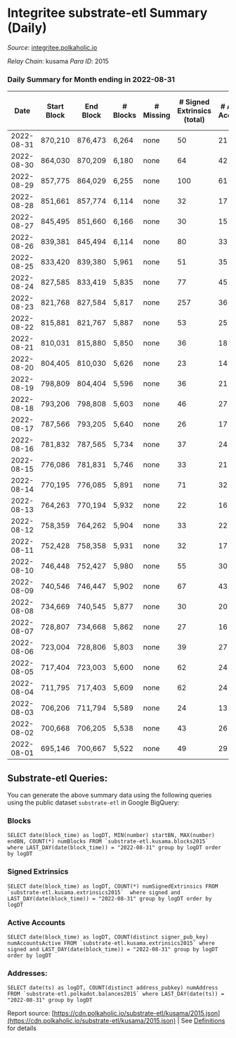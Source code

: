 # Integritee substrate-etl Summary (Daily)

_Source_: [integritee.polkaholic.io](https://integritee.polkaholic.io)

*Relay Chain*: kusama
*Para ID*: 2015



### Daily Summary for Month ending in 2022-08-31


| Date | Start Block | End Block | # Blocks | # Missing | # Signed Extrinsics (total) | # Active Accounts | # Addresses with Balances | # Events | # Transfers | # XCM Transfers In | # XCM Transfers Out |
| ---- | ----------- | --------- | -------- | --------- | --------------------------- | ----------------- | ------------------------- | -------- | ----------- | ------------------ | ------------------- |
| 2022-08-31 | 870,210 | 876,473 | 6,264 | none  | 50 | 21 | 12,600 | 12,808 | 29 ($49,408.86) | 2 ($0.38) |   |
| 2022-08-30 | 864,030 | 870,209 | 6,180 | none  | 64 | 42 | 12,598 | 12,691 | 33 ($2,090.46) |   |   |
| 2022-08-29 | 857,775 | 864,029 | 6,255 | none  | 100 | 61 | 12,594 | 13,039 | 56 ($1,245.09) |   |   |
| 2022-08-28 | 851,661 | 857,774 | 6,114 | none  | 32 | 17 | 12,583 | 12,396 | 21 ($1,649.09) |   |   |
| 2022-08-27 | 845,495 | 851,660 | 6,166 | none  | 30 | 15 | 12,579 | 12,496 | 21 ($2,669.28) |   |   |
| 2022-08-26 | 839,381 | 845,494 | 6,114 | none  | 80 | 33 | 12,575 | 12,636 | 64 ($7,190.07) |   |   |
| 2022-08-25 | 833,420 | 839,380 | 5,961 | none  | 51 | 35 | 12,574 | 12,201 | 32 ($2,666.11) |   |   |
| 2022-08-24 | 827,585 | 833,419 | 5,835 | none  | 77 | 45 | 12,573 | 17,849 | 1,311 ($217,953.20) |   |   |
| 2022-08-23 | 821,768 | 827,584 | 5,817 | none  | 257 | 36 | 11,587 | 12,946 | 231 ($18,276.40) |   | 1 ($0.34) |
| 2022-08-22 | 815,881 | 821,767 | 5,887 | none  | 53 | 25 | 11,583 | 12,066 | 34 ($19,632.50) |   |   |
| 2022-08-21 | 810,031 | 815,880 | 5,850 | none  | 36 | 18 | 11,574 | 11,894 | 24 ($17,590.81) |   |   |
| 2022-08-20 | 804,405 | 810,030 | 5,626 | none  | 23 | 14 | 11,571 | 11,376 | 17 ($1,653.22) |   |   |
| 2022-08-19 | 798,809 | 804,404 | 5,596 | none  | 36 | 21 | 11,571 | 11,381 | 24 ($3,683.46) |   |   |
| 2022-08-18 | 793,206 | 798,808 | 5,603 | none  | 46 | 27 | 11,571 | 11,451 | 24 ($33,688.80) |   |   |
| 2022-08-17 | 787,566 | 793,205 | 5,640 | none  | 26 | 17 | 11,568 | 11,411 | 11 ($1,159.15) |   |   |
| 2022-08-16 | 781,832 | 787,565 | 5,734 | none  | 37 | 24 | 11,567 | 11,676 | 20 ($85,271.45) |   |   |
| 2022-08-15 | 776,086 | 781,831 | 5,746 | none  | 33 | 21 | 11,566 | 11,676 | 22 ($6,303.87) |   |   |
| 2022-08-14 | 770,195 | 776,085 | 5,891 | none  | 71 | 32 | 11,565 | 12,161 | 48 ($10,002.13) |   |   |
| 2022-08-13 | 764,263 | 770,194 | 5,932 | none  | 22 | 16 | 11,565 | 11,982 | 15 ($1,299.42) |   |   |
| 2022-08-12 | 758,359 | 764,262 | 5,904 | none  | 33 | 22 | 11,564 | 11,984 | 21 ($1,751.00) |   |   |
| 2022-08-11 | 752,428 | 758,358 | 5,931 | none  | 32 | 17 | 11,561 | 12,038 | 17 ($3,657.02) |   |   |
| 2022-08-10 | 746,448 | 752,427 | 5,980 | none  | 55 | 30 | 11,557 | 12,261 | 39 ($26,232.40) |   | 1 ($7.61) |
| 2022-08-09 | 740,546 | 746,447 | 5,902 | none  | 67 | 43 | 11,551 | 12,161 | 42 ($17,838.55) |   | 1 ($157.35) |
| 2022-08-08 | 734,669 | 740,545 | 5,877 | none  | 30 | 20 | 11,545 | 11,922 | 19 ($17,473.02) |   |   |
| 2022-08-07 | 728,807 | 734,668 | 5,862 | none  | 27 | 16 | 11,539 | 11,878 | 20 ($1,456.29) |   |   |
| 2022-08-06 | 723,004 | 728,806 | 5,803 | none  | 39 | 27 | 11,537 | 11,807 | 21 ($8,607.02) |   |   |
| 2022-08-05 | 717,404 | 723,003 | 5,600 | none  | 62 | 24 | 11,534 | 11,525 | 49 ($73,485.71) |   |   |
| 2022-08-04 | 711,795 | 717,403 | 5,609 | none  | 62 | 24 | 11,533 | 11,576 | 50 ($421,052.79) |   |   |
| 2022-08-03 | 706,206 | 711,794 | 5,589 | none  | 24 | 13 | 11,518 | 11,313 | 20 ($289,766.90) |   |   |
| 2022-08-02 | 700,668 | 706,205 | 5,538 | none  | 43 | 26 | 11,515 | 11,298 | 27 ($3,384.18) |   |   |
| 2022-08-01 | 695,146 | 700,667 | 5,522 | none  | 49 | 29 | 11,515 | 11,312 | 33 ($40,952.71) | 1 ($6.76) |   |

## Substrate-etl Queries:
You can generate the above summary data using the following queries using the public dataset `substrate-etl` in Google BigQuery:


### Blocks
```
SELECT date(block_time) as logDT, MIN(number) startBN, MAX(number) endBN, COUNT(*) numBlocks FROM `substrate-etl.kusama.blocks2015`  where LAST_DAY(date(block_time)) = "2022-08-31" group by logDT order by logDT
```


### Signed Extrinsics
```
SELECT date(block_time) as logDT, COUNT(*) numSignedExtrinsics FROM `substrate-etl.kusama.extrinsics2015`  where signed and LAST_DAY(date(block_time)) = "2022-08-31" group by logDT order by logDT
```


### Active Accounts
```
SELECT date(block_time) as logDT, COUNT(distinct signer_pub_key) numAccountsActive FROM `substrate-etl.kusama.extrinsics2015` where signed and LAST_DAY(date(block_time)) = "2022-08-31" group by logDT order by logDT
```


### Addresses:
```
SELECT date(ts) as logDT, COUNT(distinct address_pubkey) numAddress FROM `substrate-etl.polkadot.balances2015` where LAST_DAY(date(ts)) = "2022-08-31" group by logDT
```



Report source: [https://cdn.polkaholic.io/substrate-etl/kusama/2015.json](https://cdn.polkaholic.io/substrate-etl/kusama/2015.json) | See [Definitions](/DEFINITIONS.md) for details

